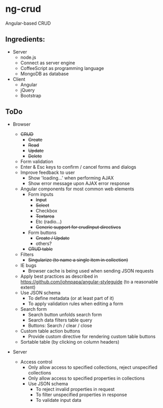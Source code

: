 ng-crud
=======
Angular-based CRUD

Ingredients:
------------
- Server
  - node.js
  - Connect as server engine
  - CoffeeScript as programming language
  - MongoDB as database
- Client
  - Angular
  - jQuery
  - Bootstrap


ToDo
----
- Browser
  - ~~CRUD~~
    - ~~Create~~
    - ~~Read~~
  	- ~~Update~~
  	- ~~Delete~~
  - Form validation
  - Enter & Esc keys to confirm / cancel forms and dialogs
  - Improve feedback to user
    - Show 'loading...' when performing AJAX
    - Show error message upon AJAX error response
  - Angular components for most common web elements
    - Form inputs
      - ~~Input~~
      - ~~Select~~
      - Checkbox
      - ~~Textarea~~
      - Etc (radio...)
      - ~~Generic support for crudInput directives~~
    - Form buttons
      - ~~Create / Update~~
      - others?
    - ~~CRUD table~~
  - Filters
    - ~~Singularize (to name a single item in collection)~~
  - IE bugs
    - Browser cache is being used when sending JSON requests
  - Apply best practices as described in https://github.com/johnpapa/angular-styleguide
    (to a reasonable extent)
  - Use JSON schema
    - To define metadata (or at least part of it)
    - To apply validation rules when editing a form
  - Search form
    - Search button unfolds search form
    - Search data filters table query
    - Buttons: Search / clear / close
  - Custom table action buttons
    - Provide custom directive for rendering custom table buttons
  - Sortable table (by clicking on column headers)

- Server
  - Access control
    - Only allow access to specified collections, reject unspecified collections
    - Only allow access to specified properties in collections
    - Use JSON schema
      - To reject invalid properties in request
      - To filter unspecified properties in response
      - To validate input data

